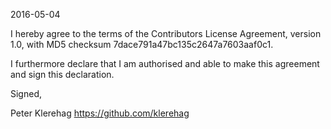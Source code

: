 2016-05-04

I hereby agree to the terms of the Contributors License
Agreement, version 1.0, with MD5 checksum
7dace791a47bc135c2647a7603aaf0c1.

I furthermore declare that I am authorised and able to make this
agreement and sign this declaration.

Signed,

Peter Klerehag
https://github.com/klerehag
